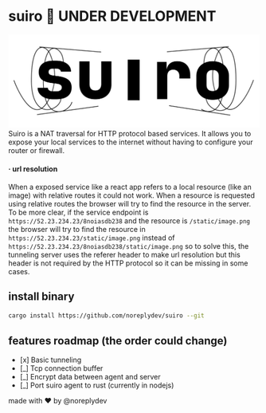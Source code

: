 # suiro 🚧 UNDER DEVELOPMENT
![suiro-logo](https://raw.githubusercontent.com/noreplydev/suiro/assets/suiro_logo.png)
Suiro is a NAT traversal for HTTP protocol based services. It allows you to expose your local services to the internet without having to configure your router or firewall. 


#### · url resolution
When a exposed service like a react app refers to a local resource (like an image) with relative routes it could not work. When a resource is requested using relative routes the browser will try to find the resource in the server. To be more clear, if the service endpoint is `https://52.23.234.23/8noiasdb238` and the resource is `/static/image.png` the browser will try to find the resource in `https://52.23.234.23/static/image.png` instead of `https://52.23.234.23/8noiasdb238/static/image.png` so to solve this, the tunneling server uses the referer header to make url resolution but this header is not required by the HTTP protocol so it can be missing in some cases. 

## install binary
```bash
cargo install https://github.com/noreplydev/suiro --git 
```

## features roadmap (the order could change)
- [x]️ Basic tunneling
- [_]️ Tcp connection buffer
- [_] Encrypt data between agent and server
- [_] Port suiro agent to rust (currently in nodejs)

made with ❤️ by @noreplydev